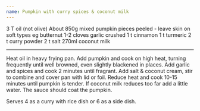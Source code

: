 ```yaml
---
name: Pumpkin with curry spices & coconut milk
---
```


3 T oil (not olive)
About 850g mixed pumpkin pieces peeled - leave skin on soft types eg butternut
1-2 cloves garlic crushed
1 t cinnamon
1 t turmeric
2 t curry powder
2 t salt
270ml coconut milk

---

Heat oil in heavy frying pan.  Add pumpkin and cook on high heat, turning frequently until well browned, even slightly blackened in places.  Add garlic and spices and cook 2 minutes until fragrant.  Add salt & coconut cream, stir to combine and cover pan with lid or foil.  Reduce heat and cook 10-15 minutes until pumpkin is tender.  If coconut milk reduces too far add a little water.  The sauce should coat the pumpkin.

Serves 4 as a curry with rice dish or 6 as a side dish.

